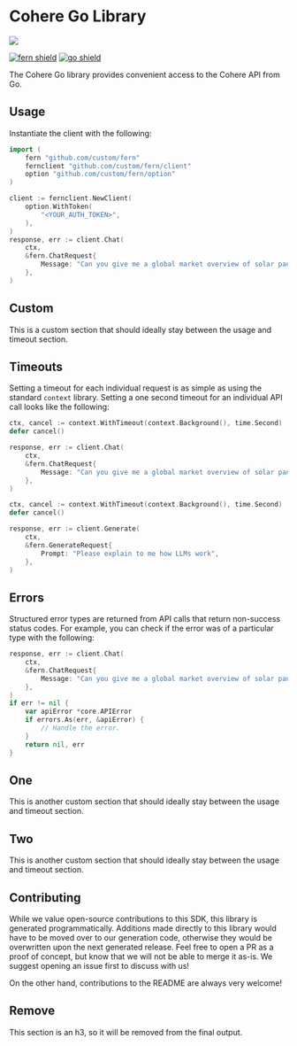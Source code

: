 # Cohere Go Library

![](https://raw.githubusercontent.com/cohere-ai/cohere-typescript/5188b11a6e91727fdd4d46f4a690419ad204224d/banner.png)

[![fern shield](https://img.shields.io/badge/%F0%9F%8C%BF-SDK%20generated%20by%20Fern-brightgreen)](https://github.com/fern-api/fern)
[![go shield](https://img.shields.io/badge/go-docs-blue)](https://pkg.go.dev/github.com/cohere-ai/cohere-go)

The Cohere Go library provides convenient access to the Cohere API from Go.

## Usage

Instantiate the client with the following:

```go
import (
	fern "github.com/custom/fern"
	fernclient "github.com/custom/fern/client"
	option "github.com/custom/fern/option"
)

client := fernclient.NewClient(
	option.WithToken(
		"<YOUR_AUTH_TOKEN>",
	),
)
response, err := client.Chat(
	ctx,
	&fern.ChatRequest{
		Message: "Can you give me a global market overview of solar panels?",
	},
)
```

## Custom

This is a custom section that should ideally stay between the usage and timeout section.

## Timeouts

Setting a timeout for each individual request is as simple as
using the standard `context` library. Setting a one second timeout
for an individual API call looks like the following:

```go
ctx, cancel := context.WithTimeout(context.Background(), time.Second)
defer cancel()

response, err := client.Chat(
	ctx,
	&fern.ChatRequest{
		Message: "Can you give me a global market overview of solar panels?",
	},
)
```

```go
ctx, cancel := context.WithTimeout(context.Background(), time.Second)
defer cancel()

response, err := client.Generate(
	ctx,
	&fern.GenerateRequest{
		Prompt: "Please explain to me how LLMs work",
	},
)
```

## Errors

Structured error types are returned from API calls that return non-success status codes.
For example, you can check if the error was of a particular type with the following:

```go
response, err := client.Chat(
	ctx,
	&fern.ChatRequest{
		Message: "Can you give me a global market overview of solar panels?",
	},
)
if err != nil {
	var apiError *core.APIError
	if errors.As(err, &apiError) {
		// Handle the error.
	}
	return nil, err
}
```

## One

This is another custom section that should ideally stay between the usage and timeout section.

## Two

This is another custom section that should ideally stay between the usage and timeout section.

## Contributing

While we value open-source contributions to this SDK, this library is generated programmatically.
Additions made directly to this library would have to be moved over to our generation code,
otherwise they would be overwritten upon the next generated release. Feel free to open a PR as
a proof of concept, but know that we will not be able to merge it as-is. We suggest opening
an issue first to discuss with us!

On the other hand, contributions to the README are always very welcome!
## Remove

This section is an h3, so it will be removed from the final output.


